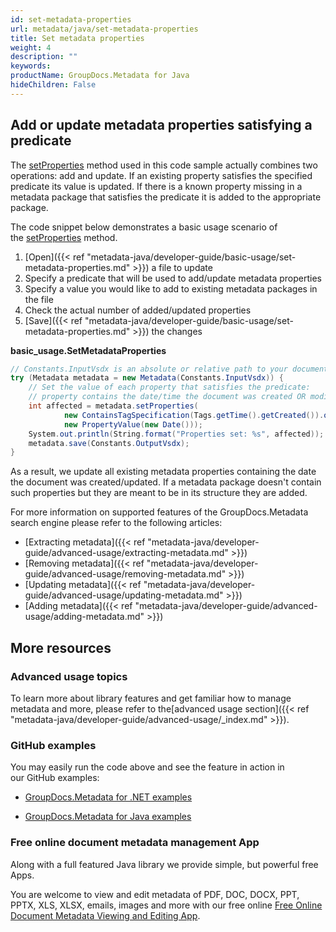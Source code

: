 ```yaml
---
id: set-metadata-properties
url: metadata/java/set-metadata-properties
title: Set metadata properties
weight: 4
description: ""
keywords: 
productName: GroupDocs.Metadata for Java
hideChildren: False
---
```

## Add or update metadata properties satisfying a predicate

The [setProperties](https://apireference.groupdocs.com/metadata/java/com.groupdocs.metadata/Metadata#setProperties(com.groupdocs.metadata.search.Specification,%20com.groupdocs.metadata.core.PropertyValue)) method used in this code sample actually combines two operations: add and update. If an existing property satisfies the specified predicate its value is updated. If there is a known property missing in a metadata package that satisfies the predicate it is added to the appropriate package.

The code snippet below demonstrates a basic usage scenario of the [setProperties](https://apireference.groupdocs.com/metadata/java/com.groupdocs.metadata/Metadata#setProperties(com.groupdocs.metadata.search.Specification,%20com.groupdocs.metadata.core.PropertyValue)) method.

1.  [Open]({{< ref "metadata-java/developer-guide/basic-usage/set-metadata-properties.md" >}}) a file to update
2.  Specify a predicate that will be used to add/update metadata properties
3.  Specify a value you would like to add to existing metadata packages in the file
4.  Check the actual number of added/updated properties
5.  [Save]({{< ref "metadata-java/developer-guide/basic-usage/set-metadata-properties.md" >}}) the changes

**basic\_usage.SetMetadataProperties**

```csharp
// Constants.InputVsdx is an absolute or relative path to your document. Ex: @"C:\Docs\source.vsdx"
try (Metadata metadata = new Metadata(Constants.InputVsdx)) {
	// Set the value of each property that satisfies the predicate:
	// property contains the date/time the document was created OR modified
	int affected = metadata.setProperties(
			new ContainsTagSpecification(Tags.getTime().getCreated()).or(new ContainsTagSpecification(Tags.getTime().getModified())),
			new PropertyValue(new Date()));
	System.out.println(String.format("Properties set: %s", affected));
	metadata.save(Constants.OutputVsdx);
}
```

As a result, we update all existing metadata properties containing the date the document was created/updated. If a metadata package doesn't contain such properties but they are meant to be in its structure they are added.

For more information on supported features of the GroupDocs.Metadata search engine please refer to the following articles:

*   [Extracting metadata]({{< ref "metadata-java/developer-guide/advanced-usage/extracting-metadata.md" >}})
*   [Removing metadata]({{< ref "metadata-java/developer-guide/advanced-usage/removing-metadata.md" >}})
*   [Updating metadata]({{< ref "metadata-java/developer-guide/advanced-usage/updating-metadata.md" >}})
*   [Adding metadata]({{< ref "metadata-java/developer-guide/advanced-usage/adding-metadata.md" >}})

## More resources

### Advanced usage topics

To learn more about library features and get familiar how to manage metadata and more, please refer to the[advanced usage section]({{< ref "metadata-java/developer-guide/advanced-usage/_index.md" >}}).

### GitHub examples

You may easily run the code above and see the feature in action in our GitHub examples:

*   [GroupDocs.Metadata for .NET examples](https://github.com/groupdocs-metadata/GroupDocs.Metadata-for-.NET)
    
*   [GroupDocs.Metadata for Java examples](https://github.com/groupdocs-metadata/GroupDocs.Metadata-for-Java)
    

### Free online document metadata management App

Along with a full featured Java library we provide simple, but powerful free Apps.

You are welcome to view and edit metadata of PDF, DOC, DOCX, PPT, PPTX, XLS, XLSX, emails, images and more with our free online [Free Online Document Metadata Viewing and Editing App](https://products.groupdocs.app/metadata).
